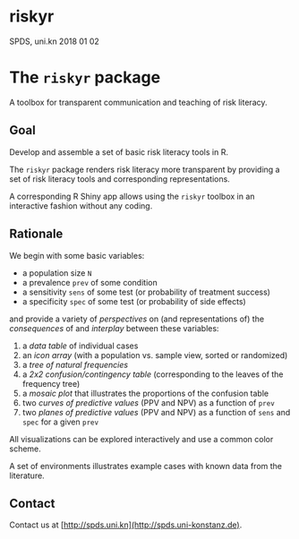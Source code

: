 riskyr
================
SPDS, uni.kn
2018 01 02


The `riskyr` package
====================

A toolbox for transparent communication and teaching of risk literacy.

Goal
----

Develop and assemble a set of basic risk literacy tools in R.

The `riskyr` package renders risk literacy more transparent by providing a set of risk literacy tools and corresponding representations.

A corresponding R Shiny app allows using the `riskyr` toolbox in an interactive fashion without any coding.

Rationale
---------

We begin with some basic variables:

-   a population size `N`
-   a prevalence `prev` of some condition
-   a sensitivity `sens` of some test (or probability of treatment success)
-   a specificity `spec` of some test (or probability of side effects)

and provide a variety of *perspectives* on (and representations of) the *consequences* of and *interplay* between these variables:

1.  a *data table* of individual cases
2.  an *icon array* (with a population vs. sample view, sorted or randomized)
3.  a *tree of natural frequencies*
4.  a *2x2 confusion/contingency table* (corresponding to the leaves of the frequency tree)
5.  a *mosaic plot* that illustrates the proportions of the confusion table
6.  two *curves of predictive values* (PPV and NPV) as a function of `prev`
7.  two *planes of predictive values* (PPV and NPV) as a function of `sens` and `spec` for a given `prev`
    <!-- 8. fact boxes (with additional details on benefits and harms of tests or treatments)  -->

All visualizations can be explored interactively and use a common color scheme.

A set of environments illustrates example cases with known data from the literature.


Contact
-------

Contact us at [http://spds.uni.kn](http://spds.uni-konstanz.de).


